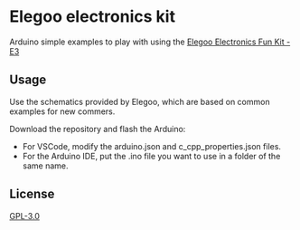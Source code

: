 # Elegoo electronics kit
Arduino simple examples to play with using the [Elegoo Electronics Fun Kit - E3](https://www.elegoo.com/download/)

## Usage
Use the schematics provided by Elegoo, which are based on common examples for new commers.

Download the repository and flash the Arduino:
- For VSCode, modify the arduino.json and c_cpp_properties.json files.
- For the Arduino IDE, put the .ino file you want to use in a folder of the same name.

## License
[GPL-3.0](https://choosealicense.com/licenses/gpl-3.0/)